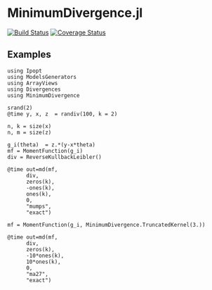 # MinimumDivergence.jl

[![Build Status](https://travis-ci.org/gragusa/MinimumDivergence.jl.svg?branch=develop)](https://travis-ci.org/gragusa/MinimumDivergence.jl)
[![Coverage Status](https://coveralls.io/repos/gragusa/MinimumDivergence.jl/badge.png?branch=develop)](https://coveralls.io/r/gragusa/MinimumDivergence.jl?branch=develop)

## Examples

```
using Ipopt
using ModelsGenerators
using ArrayViews
using Divergences
using MinimumDivergence

srand(2)
@time y, x, z  = randiv(100, k = 2)

n, k = size(x)
n, m = size(z)

g_i(theta)  = z.*(y-x*theta)
mf = MomentFunction(g_i)
div = ReverseKullbackLeibler()

@time out=md(mf,
      div,
      zeros(k),
      -ones(k),
      ones(k),
      0,
      "mumps",
      "exact")

mf = MomentFunction(g_i, MinimumDivergence.TruncatedKernel(3.))

@time out=md(mf,
      div,
      zeros(k),
      -10*ones(k),
      10*ones(k),
      0,
      "ma27",
      "exact")

```
